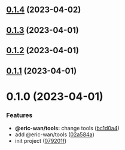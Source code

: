 ## [0.1.4](https://github.com/GOGOGOSIR/open-source-monorepo/compare/@eric-wan/tools@0.1.3...@eric-wan/tools@0.1.4) (2023-04-02)



## [0.1.3](https://github.com/GOGOGOSIR/open-source-monorepo/compare/@eric-wan/tools@0.1.2...@eric-wan/tools@0.1.3) (2023-04-01)



## [0.1.2](https://github.com/GOGOGOSIR/open-source-monorepo/compare/@eric-wan/tools@0.1.1...@eric-wan/tools@0.1.2) (2023-04-01)



## [0.1.1](https://github.com/GOGOGOSIR/open-source-monorepo/compare/@eric-wan/tools@0.1.0...@eric-wan/tools@0.1.1) (2023-04-01)



# 0.1.0 (2023-04-01)


### Features

* **@eric-wan/tools:** change tools ([bc1d0a4](https://github.com/GOGOGOSIR/open-source-monorepo/commit/bc1d0a4609a89e68df2ee9ff67ee54194d12d267))
* add @eric-wan/tools ([02a584a](https://github.com/GOGOGOSIR/open-source-monorepo/commit/02a584ad66f139aee3528bc3ccd1ea06fbfa16d0))
* init project ([079201f](https://github.com/GOGOGOSIR/open-source-monorepo/commit/079201f86f3b8a1d459ae2a0d3102d61fec9735c))



